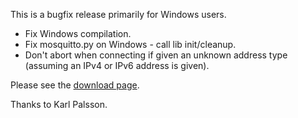 <!--
.. title: Version 0.10.1 released
.. slug: version-0-10-1-released
.. date: 2011-05-12 10:32:11
.. tags:
.. category:
.. link:
.. description:
.. type: text
-->

This is a bugfix release primarily for Windows users.

 * Fix Windows compilation.
 * Fix mosquitto.py on Windows - call lib init/cleanup.
 * Don't abort when connecting if given an unknown address type (assuming
   an IPv4 or IPv6 address is given).

Please see the [download page].

Thanks to Karl Palsson.

[download page]: /download
